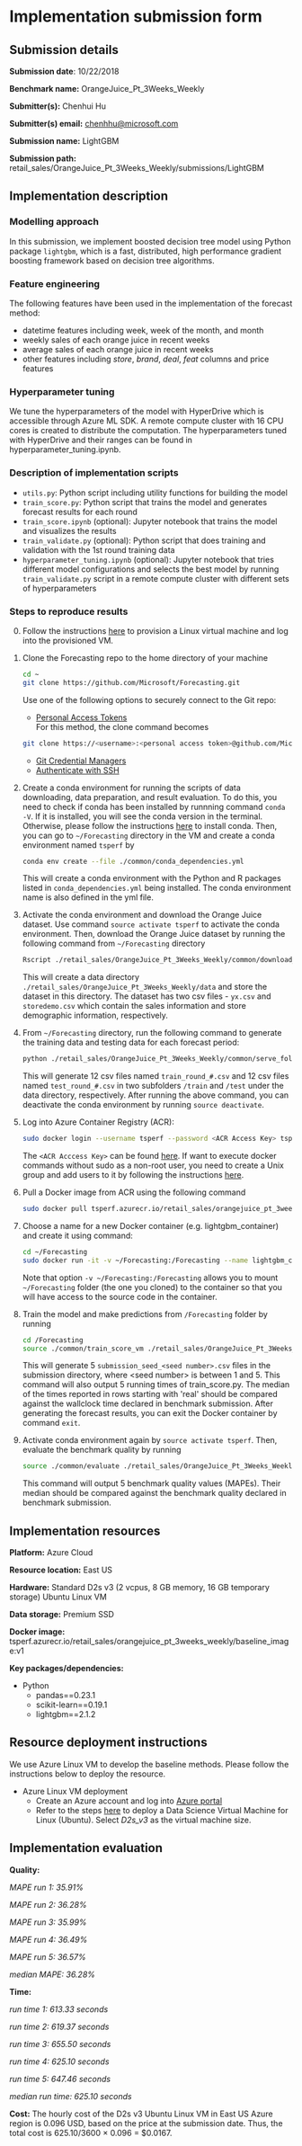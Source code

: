 # Implementation submission form

## Submission details

**Submission date**: 10/22/2018

**Benchmark name:** OrangeJuice_Pt_3Weeks_Weekly

**Submitter(s):** Chenhui Hu

**Submitter(s) email:** chenhhu@microsoft.com

**Submission name:** LightGBM

**Submission path:** retail_sales/OrangeJuice_Pt_3Weeks_Weekly/submissions/LightGBM

## Implementation description

### Modelling approach

In this submission, we implement boosted decision tree model using Python package `lightgbm`, which is a fast, distributed, high performance
gradient boosting framework based on decision tree algorithms.

### Feature engineering

The following features have been used in the implementation of the forecast method:
- datetime features including week, week of the month, and month
- weekly sales of each orange juice in recent weeks
- average sales of each orange juice in recent weeks
- other features including *store*, *brand*, *deal*, *feat* columns and price features


### Hyperparameter tuning

We tune the hyperparameters of the model with HyperDrive which is accessible through Azure ML SDK. A remote compute cluster with 16 CPU cores is created to distribute the computation. The hyperparameters tuned with HyperDrive and their ranges can be found in hyperparameter_tuning.ipynb.


### Description of implementation scripts

* `utils.py`: Python script including utility functions for building the model
* `train_score.py`: Python script that trains the model and generates forecast results for each round
* `train_score.ipynb` (optional): Jupyter notebook that trains the model and visualizes the results
* `train_validate.py` (optional): Python script that does training and validation with the 1st round training data
* `hyperparameter_tuning.ipynb` (optional): Jupyter notebook that tries different model configurations and selects the best model by running
`train_validate.py` script in a remote compute cluster with different sets of hyperparameters


### Steps to reproduce results

0. Follow the instructions [here](#resource-deployment-instructions) to provision a Linux virtual
machine and log into the provisioned VM.

1. Clone the Forecasting repo to the home directory of your machine

   ```bash
   cd ~
   git clone https://github.com/Microsoft/Forecasting.git
   ```
   Use one of the following options to securely connect to the Git repo:
   * [Personal Access Tokens](https://help.github.com/articles/creating-a-personal-access-token-for-the-command-line/)  
   For this method, the clone command becomes
   ```bash
   git clone https://<username>:<personal access token>@github.com/Microsoft/Forecasting.git
   ```
   * [Git Credential Managers](https://github.com/Microsoft/Git-Credential-Manager-for-Windows)
   * [Authenticate with SSH](https://help.github.com/articles/connecting-to-github-with-ssh/)


2. Create a conda environment for running the scripts of data downloading, data preparation, and result evaluation. To do this, you need
to check if conda has been installed by runnning command `conda -V`. If it is installed, you will see the conda version in the terminal. Otherwise, please follow the instructions [here](https://conda.io/docs/user-guide/install/linux.html) to install conda. Then, you can go to `~/Forecasting` directory in the VM and create a conda environment named `tsperf` by

   ```bash
   conda env create --file ./common/conda_dependencies.yml
   ```

   This will create a conda environment with the Python and R packages listed in `conda_dependencies.yml` being installed. The conda
  environment name is also defined in the yml file.

3. Activate the conda environment and download the Orange Juice dataset. Use command `source activate tsperf` to activate the conda environment. Then, download the Orange Juice dataset by running the following command from `~/Forecasting` directory

   ```bash
   Rscript ./retail_sales/OrangeJuice_Pt_3Weeks_Weekly/common/download_data.r
   ```

   This will create a data directory `./retail_sales/OrangeJuice_Pt_3Weeks_Weekly/data` and store the dataset in this directory. The dataset has two csv files - `yx.csv` and `storedemo.csv` which contain the sales information and store demographic information, respectively.

4. From `~/Forecasting` directory, run the following command to generate the training data and testing data for each forecast period:

   ```bash
   python ./retail_sales/OrangeJuice_Pt_3Weeks_Weekly/common/serve_folds.py --test --save
   ```

   This will generate 12 csv files named `train_round_#.csv` and 12 csv files named `test_round_#.csv` in two subfolders `/train` and
   `/test` under the data directory, respectively. After running the above command, you can deactivate the conda environment by running
   `source deactivate`.

5. Log into Azure Container Registry (ACR):

   ```bash
   sudo docker login --username tsperf --password <ACR Access Key> tsperf.azurecr.io
   ```

   The `<ACR Acccess Key>` can be found [here](https://github.com/Microsoft/Forecasting/blob/master/common/key.txt). If want to execute docker commands without
   sudo as a non-root user, you need to create a
   Unix group and add users to it by following the instructions
   [here](https://docs.docker.com/install/linux/linux-postinstall/#manage-docker-as-a-non-root-user).

6. Pull a Docker image from ACR using the following command   

   ```bash
   sudo docker pull tsperf.azurecr.io/retail_sales/orangejuice_pt_3weeks_weekly/lightgbm_image:v1
   ```

7. Choose a name for a new Docker container (e.g. lightgbm_container) and create it using command:   

   ```bash
   cd ~/Forecasting
   sudo docker run -it -v ~/Forecasting:/Forecasting --name lightgbm_container tsperf.azurecr.io/retail_sales/orangejuice_pt_3weeks_weekly/lightgbm_image:v1
   ```

   Note that option `-v ~/Forecasting:/Forecasting` allows you to mount `~/Forecasting` folder (the one you cloned) to the container so that you will have
   access to the source code in the container.

8. Train the model and make predictions from `/Forecasting` folder by running

   ```bash
   cd /Forecasting
   source ./common/train_score_vm ./retail_sales/OrangeJuice_Pt_3Weeks_Weekly/submissions/LightGBM Python3
   ```

   This will generate 5 `submission_seed_<seed number>.csv` files in the submission directory, where \<seed number\>
   is between 1 and 5. This command will also output 5 running times of train_score.py. The median of the times
   reported in rows starting with 'real' should be compared against the wallclock time declared in benchmark
   submission. After generating the forecast results, you can exit the Docker container by command `exit`.

9. Activate conda environment again by `source activate tsperf`. Then, evaluate the benchmark quality by running

   ```bash
   source ./common/evaluate ./retail_sales/OrangeJuice_Pt_3Weeks_Weekly/submissions/LightGBM ./retail_sales/OrangeJuice_Pt_3Weeks_Weekly
   ```

   This command will output 5 benchmark quality values (MAPEs). Their median should be compared against the
   benchmark quality declared in benchmark submission.


## Implementation resources

**Platform:** Azure Cloud

**Resource location:** East US  

**Hardware:** Standard D2s v3 (2 vcpus, 8 GB memory, 16 GB temporary storage) Ubuntu Linux VM

**Data storage:** Premium SSD

**Docker image:** tsperf.azurecr.io/retail_sales/orangejuice_pt_3weeks_weekly/baseline_image:v1

**Key packages/dependencies:**  
  * Python
    - pandas==0.23.1
    - scikit-learn==0.19.1
    - lightgbm==2.1.2

## Resource deployment instructions

We use Azure Linux VM to develop the baseline methods. Please follow the instructions below to deploy the resource.
* Azure Linux VM deployment
  - Create an Azure account and log into [Azure portal](portal.azure.com/)
  - Refer to the steps [here](https://docs.microsoft.com/en-us/azure/machine-learning/data-science-virtual-machine/dsvm-ubuntu-intro) to deploy a Data
  Science Virtual Machine for Linux (Ubuntu). Select *D2s_v3* as the virtual machine size.


## Implementation evaluation

**Quality:**

*MAPE run 1: 35.91%*

*MAPE run 2: 36.28%*

*MAPE run 3: 35.99%*

*MAPE run 4: 36.49%*

*MAPE run 5: 36.57%*

*median MAPE: 36.28%*

**Time:**

*run time 1: 613.33 seconds*

*run time 2: 619.37 seconds*

*run time 3: 655.50 seconds*

*run time 4: 625.10 seconds*

*run time 5: 647.46 seconds*

*median run time: 625.10 seconds*

**Cost:** The hourly cost of the D2s v3 Ubuntu Linux VM in East US Azure region is 0.096 USD, based on the price at the submission date. Thus, the total cost is 625.10/3600 $\times$ 0.096 = $0.0167.
